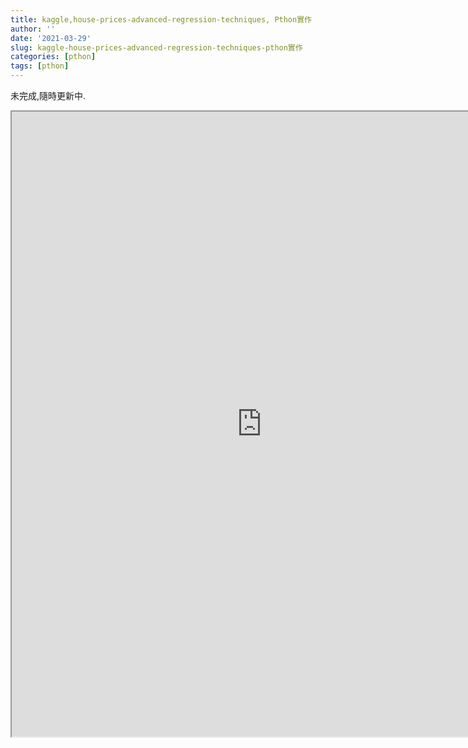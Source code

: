 ```yaml
---
title: kaggle,house-prices-advanced-regression-techniques, Pthon實作
author: ''
date: '2021-03-29'
slug: kaggle-house-prices-advanced-regression-techniques-pthon實作
categories: [pthon]
tags: [pthon]
---
```

未完成,隨時更新中.

<iframe src="https://www.kaggle.com/blueleebad/house-prices-advanced-regression-techniques/edit/run/58038327" width="800" height="1000"></iframe>
